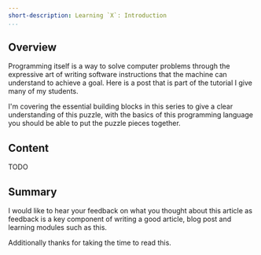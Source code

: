 ```yaml
---
short-description: Learning `X`: Introduction
...
```


## Overview

Programming itself is a way to solve computer problems through the expressive
art of writing software instructions that the machine can understand to achieve
a goal. Here is a post that is part of the tutorial I give many of my students.

I'm covering the essential building blocks in this series to give a clear
understanding of this puzzle, with the basics of this programming language you
should be able to put the puzzle pieces together.

## Content

TODO

## Summary

I would like to hear your feedback on what you thought about this article as
feedback is a key component of writing a good article, blog post and learning
modules such as this.

Additionally thanks for taking the time to read this.
